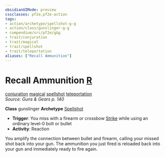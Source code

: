 ```yaml
---
obsidianUIMode: preview
cssclasses: pf2e,pf2e-action
tags:
- action/archetype/spellshot-g-g
- action/class/gunslinger-g-g
- compendium/src/pf2e/g&g
- trait/conjuration
- trait/magical
- trait/spellshot
- trait/teleportation
aliases: ["Recall Ammunition"]
---
```

# Recall Ammunition [R](rules/core-rulebook/chapter-9-playing-the-game.md#Actions "Reaction")
[conjuration](rules/traits/conjuration.md "Conjuration School Trait")  [magical](rules/traits/magical.md "Magical Item Trait")  [spellshot](rules/traits/spellshot-g-g.md "Spellshot Class Trait")  [teleportation](rules/traits/teleportation.md "Teleportation Effect Trait")  
*Source: Guns & Gears p. 140*  

**Class** gunslinger
**Archetype** [Spellshot](compendium/character/archetypes/spellshot-g-g.md)
- **Trigger**: You miss with a firearm or crossbow [Strike](rules/actions/strike.md) while using an ordinary level-0 bolt or bullet
- **Activity**: Reaction

You amplify the connection between bullet and firearm, calling your missed shot back into your gun. The ammunition you just fired is reloaded back into your gun and immediately ready to fire again.